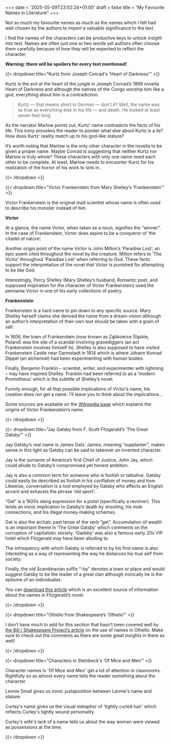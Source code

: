 +++
date = '2025-05-09T23:02:24+01:00'
draft = false
title = 'My Favourite Names in Literature!'
+++

Not so much my favourite names as much as the names which I felt had well chosen by the authors to import a valuable significance to the text.

I find the names of the characters can be productive keys to unlock insight into text. Names are often just one or two words yet authors often choose them carefully because of how they will be expected to reflect the character.

**Warning: there will be spoilers for every text mentioned!**

{{< dropdown title="Kurtz from Joseph Conrad's 'Heart of Darkness'" >}}

Kurtz is the evil at the heart of the jungle in Joseph Conrad’s 1899 novella Heart of Darkness and although the natives of the Congo worship him like a god, everything about him is a contradiction.

> Kurtz — that means short in German — don’t it? Well, the name was as true as everything else in his life — and death. He looked at least seven feet long.

As the narrator Marlow points out, Kurtz’ name contradicts the facts of his life. This irony provokes the reader to ponder what else about Kurtz is a lie? How does Kurtz’ reality match up to his god-like stature?

It’s worth noting that Marlow is the only other character in the novella to be given a proper name. Maybe Conrad is suggesting that neither Kurtz nor Marlow is truly whole? These characters with only one name need each other to be complete. At least, Marlow needs to encounter Kurtz for his realization of the horror of his work to sink in.

{{< /dropdown >}}

{{< dropdown title="Victor Frankenstein from Mary Shelley’s ‘Frankenstein’" >}}

Victor Frankenstein is the original mad scientist whose name is often used to describe his monster instead of him.

**Victor**

At a glance, the name Victor, when taken as a noun, signifies the “winner”. In the case of Frankenstein, Victor does aspire to be a conqueror of ‘the citadel of nature’.

Another origin point of the name Victor is John Milton’s ‘Paradise Lost’, an epic poem cited throughout the novel by the creature. Milton refers to ‘The Victor’ throughout ‘Paradise Lost’ when referring to God. These facts support the interpretation of the novel that Victor is punished for attempting to be like God.

Interestingly, Percy Shelley (Mary Shelley’s husband, Romantic poet, and supposed inspiration for the character of Victor Frankenstein) used the penname Victor in one of his early collections of poetry.

**Frankenstein**

Frankenstein is a hard name to pin down to any specific source. Mary Shelley herself claims she derived the name from a dream-vision although an author’s interpretation of their own text should be taken with a grain of salt.

In 1606, the town of Frankenstein (now known as Ząbkowice Śląskie, Poland) was the site of a scandal involving gravediggers (an act Frankenstein involves himself in). Shelley is also supposed to have visited Frankenstein Castle near Darmstadt in 1814 which is where Johann Konrad Dippel (an alchemist) had been experimenting with human bodies.

Finally, Benjamin Franklin – scientist, writer, and experimenter with lightning – may have inspired Shelley. Franklin had been referred to as a ‘modern Prometheus’ which is the subtitle of Shelley’s novel.

Funnily enough, for all that possible implications of Victor’s name, his creation does not get a name. I’ll leave you to think about the implications…

Some sources are available on the [Wikipedia page](https://en.wikipedia.org/wiki/Frankenstein#Origin_of_Victor_Frankenstein's_name) which explains the origins of Victor Frankenstein’s name.

{{< /dropdown >}}

{{< dropdown title="Jay Gatsby from F. Scott Fitzgerald’s ‘The Great Gatsby’" >}}

Jay Gatsby’s real name is James Gatz. James, meaning “supplanter”, makes sense in this light as Gatsby can be said to takeover an invented character.

Jay is the surname of America’s first Chief of Justice, John Jay, which could allude to Gatsby’s compromised yet honest ambition.

Jay is also a common term for someone who is foolish or talkative. Gatsby could easily be described as foolish in his conflation of money and love. Likewise, conversation is a tool employed by Gatsby who affects an English accent and exhausts the phrase ‘old sport’.

“Gat” is a 1920s slang expression for a pistol (specifically a revolver). This lends an ironic implication to Gatsby’s death by shooting, his mob connections, and his illegal money-making schemes.

Gat is also the archaic past tense of the verb “get”. Accumulation of wealth is an important theme in ‘The Great Gatsby’ which comments on the corruption of capitalistic society. ‘Gadsby’ was also a famous early 20s VIP hotel which Fitzgerald may have been alluding to.

The infrequency with which Gatsby is referred to by his first name is also interesting as a way of representing the way he distances his true self from society.

Finally, the old Scandinavian suffix “-by” denotes a town or place and would suggest Gatsby to be the leader of a great clan although ironically he is the epitome of an individualist.

You can [download this article](https://t.co/0dRIW9IcwH) which is an excellent source of information about the names in Fitzgerald’s novel.

{{< /dropdown >}}

{{< dropdown title="Othello from Shakespeare’s ‘Othello’" >}}

I don’t have much to add for this section that hasn’t been covered well by [the Bill / Shakespeare Project’s article](https://web.archive.org/web/20230605131155/https://thebillshakespeareproject.com/2015/12/othello-names/) on the use of names in Othello. Make sure to check out the comments as there are some great insights in there as well!

{{< /dropdown >}}

{{< dropdown title="Characters in Steinbeck's ‘Of Mice and Men’" >}}

Character names in 'Of Mice and Men' get a lot of attention in classrooms. Rightfully so as almost every name tells the reader something about the character.

Lennie Small gives us ironic juxtaposition between Lennie's name and stature.

Curley's name gives us the visual metaphor of 'tightly curled hair' which reflects Curley's tightly wound personality.

Curley's wife's lack of a name tells us about the way women were viewed as possessions at the time.

{{< /dropdown >}}